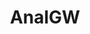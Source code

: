 ---
title: AnalGW
crosslinks:
- livven
- gonewild
- PHAmateurModels
- Asshole_Lover
- scrandle
- Dollywinks
- GirlsWithToys
- RemiLyons
- SEC
- GoneErotic
- tipofmypenis
- Sexy_Ass_White_Girls
- ThatPerfectAss
- SexToysCollection
- littlespace
- CeelCee
---